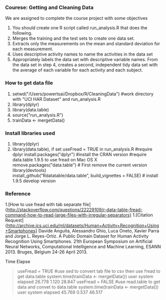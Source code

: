 ### Courese: Getting and Cleaning Data 
We are assigned to complete the course project with some objectives
1. You should create one R script called run_analysis.R that does the following. 
1. Merges the training and the test sets to create one data set.
1. Extracts only the measurements on the mean and standard deviation for each measurement. 
1. Uses descriptive activity names to name the activities in the data set
1. Appropriately labels the data set with descriptive variable names. 
From the data set in step 4, creates a second, independent tidy data set with the average of each variable for each activity and each subject.

### How to get data file 
1. setwd("/Users/powertsai/Dropbox/R/CleaningData") #work directory with "UCI HAR Dataset" and run_analysis.R
1. library(dplyr) 
1. library(data.table)
1. source("run_analysis.R")
1. trainData <- mergetData()

### Install libraries used
1. library(dplyr) 
1. library(data.table), if set useFread = TRUE in run_analysis.R 
#require dplyr
install.packages("dplyr")        #install the CRAN version
#require data.table 1.9.5 to use fread on Mac OS X
remove.packages("data.table")         # First remove the current version
library(devtools)    
install_github("Rdatatable/data.table", build_vignettes = FALSE)  # install 1.9.5 develop version


### Reference
1.[How to use fread with tab separate file]{http://stackoverflow.com/questions/22229109/r-data-table-fread-command-how-to-read-large-files-with-irregular-separators}
1.[Citation Request]{http://archive.ics.uci.edu/ml/datasets/Human+Activity+Recognition+Using+Smartphones}
Davide Anguita, Alessandro Ghio, Luca Oneto, Xavier Parra and Jorge L. Reyes-Ortiz. A Public Domain Dataset for Human Activity Recognition Using Smartphones. 21th European Symposium on Artificial Neural Networks, Computational Intelligence and Machine Learning, ESANN 2013. Bruges, Belgium 24-26 April 2013.

Time Elapse
> useFread = TRUE    #use sed to convert tab file to csv then use fread to get data.table
> system.time(trainData <- mergetData())
   user  system elapsed 
 26.778   1.120  28.847 
> useFread = FALSE   #use read.table to get data and convet to data.table
> system.time(trainData <- mergetData())
   user  system elapsed 
 45.769   0.537  46.517 

